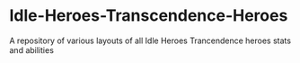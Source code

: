 # Idle-Heroes-Transcendence-Heroes
A repository of various layouts of all Idle Heroes Trancendence heroes stats and abilities
